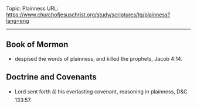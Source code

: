 Topic: Plainness
URL: https://www.churchofjesuschrist.org/study/scriptures/tg/plainness?lang=eng

---

## Book of Mormon

- despised the words of plainness, and killed the prophets, Jacob 4:14.

## Doctrine and Covenants

- Lord sent forth â¦ his everlasting covenant, reasoning in plainness, D&C 133:57.

